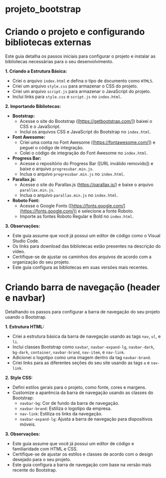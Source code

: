 # projeto_bootstrap

 

# Criando o projeto e configurando bibliotecas externas
Este guia detalha os passos iniciais para configurar o projeto e instalar as bibliotecas necessárias para o seu desenvolvimento.


**1. Criando a Estrutura Básica:**
* Criei o arquivo `index.html` e defina o tipo de documento como `HTML5`.
* Criei um arquivo `style.css` para armazenar o CSS do projeto.
* Criei um arquivo `script.js` para armazenar o JavaScript do projeto.
* Inclui links para `style.css` e `script.js` no `index.html`.

**2. Importando Bibliotecas:**
* **Bootstrap:**
    * Acesse o site do Bootstrap ([https://getbootstrap.com/]) baixei o CSS e o JavaScript.
    * Inclui os arquivos CSS e JavaScript do Bootstrap no `index.html`.
* **Font Awesome:**
    * Criei uma conta no Font Awesome ([https://fontawesome.com/]) e peguei o código de integração.
    * Colei o código de integração do Font Awesome no `index.html`.
* **Progress Bar:**
    * Acesse o repositório do Progress Bar ([URL inválido removido]) e baixe o arquivo `progressbar.min.js`.
    * Inclua o arquivo `progressbar.min.js` no `index.html`.
* **Parallax.js:**
    * Acesse o site do Parallax.js (https://parallax.js/) e baixe o arquivo `parallax.min.js`.
    * Inclua o arquivo `parallax.min.js` no `index.html`.
* **Roboto Font:**
    * Acesse o Google Fonts ([https://fonts.google.com/](https://fonts.google.com/)) e selecione a fonte Roboto.
    * Importe as fontes Roboto Regular e Bold no `index.html`.

**3. Observações:**
* Este guia assume que você já possui um editor de código como o Visual Studio Code.
* Os links para download das bibliotecas estão presentes na descrição do vídeo.
* Certifique-se de ajustar os caminhos dos arquivos de acordo com a organização do seu projeto.
* Este guia configura as bibliotecas em suas versões mais recentes.

#  Criando barra de navegação (header e navbar)
Detalhando os passos para configurar a barra de navegação do seu projeto usando o Bootstrap.

**1. Estrutura HTML:**
* Criei a estrutura básica da barra de navegação usando as tags `nav`, `ul`, e `li`.
* Inclui classes Bootstrap como `navbar`, `navbar-expand-lg`, `navbar-dark`, `bg-dark`, `container`, `navbar-brand`, `nav-item`, e `nav-link`.
* Adicionei o logotipo como uma imagem dentro da tag `navbar-brand`.
* Criei links para as diferentes seções do seu site usando as tags `a` e `nav-link`.

**2. Style CSS:**
* Defini estilos gerais para o projeto, como fonte, cores e margens.
* Customize a aparência da barra de navegação usando as classes do Bootstrap:
    * `navbar-bg`: Cor de fundo da barra de navegação.
    * `navbar-brand`: Estiliza o logotipo da empresa.
    * `nav-link`: Estiliza os links da navegação.
    * `navbar-expand-lg`: Ajusta a barra de navegação para dispositivos móveis.

**3. Observações:**
* Este guia assume que você já possui um editor de código e familiaridade com HTML e CSS.
* Certifique-se de ajustar os estilos e classes de acordo com o design desejado para o seu projeto.
* Este guia configura a barra de navegação com base na versão mais recente do Bootstrap.


